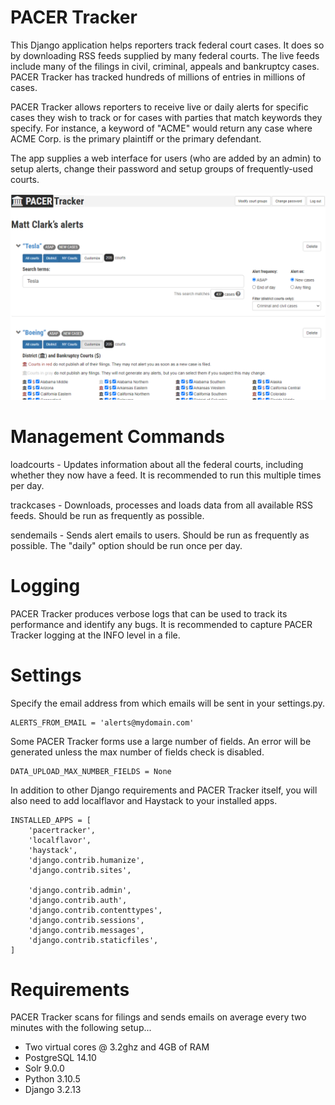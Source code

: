 PACER Tracker
======================

This Django application helps reporters track federal court cases. It does so by 
downloading RSS feeds supplied by many federal courts. The live 
feeds include many of the filings in civil, criminal, appeals and bankruptcy cases.
PACER Tracker has tracked hundreds of millions of entries in millions of cases.

PACER Tracker allows reporters to receive live or daily alerts for specific cases they
wish to track or for cases with parties that match keywords they specify. For 
instance, a keyword of "ACME" would return any case where ACME Corp. is the primary 
plaintiff or the primary defendant.

The app supplies a web interface for users (who are added by an admin) to setup alerts, 
change their password and setup groups of frequently-used courts.

![PACER Tracker user interface](screenshot.png?raw=true "PACER Tracker User Interface")

Management Commands
===================

loadcourts - Updates information about all the federal courts, including whether they
now have a feed. It is recommended to run this multiple times per day.

trackcases - Downloads, processes and loads data from all available RSS feeds. Should be
run as frequently as possible.

sendemails - Sends alert emails to users. Should be run as frequently as possible. The "daily"
option should be run once per day.

Logging
========

PACER Tracker produces verbose logs that can be used to track its performance and identify
any bugs. It is recommended to capture PACER Tracker logging at the INFO level in a file.

Settings
========

Specify the email address from which emails will be sent in your settings.py.

```django
ALERTS_FROM_EMAIL = 'alerts@mydomain.com'
```

Some PACER Tracker forms use a large number of fields. An error will be generated 
unless the max number of fields check is disabled.

```django
DATA_UPLOAD_MAX_NUMBER_FIELDS = None
```

In addition to other Django requirements and PACER Tracker itself, you will also 
need to add localflavor and Haystack to your installed apps.

```django
INSTALLED_APPS = [
    'pacertracker',
    'localflavor',
    'haystack',
    'django.contrib.humanize',
    'django.contrib.sites',

    'django.contrib.admin',
    'django.contrib.auth',
    'django.contrib.contenttypes',
    'django.contrib.sessions',
    'django.contrib.messages',
    'django.contrib.staticfiles',
]
```

Requirements
============

PACER Tracker scans for filings and sends emails on average every two minutes with the following setup...

- Two virtual cores @ 3.2ghz and 4GB of RAM
- PostgreSQL 14.10
- Solr 9.0.0
- Python 3.10.5
- Django 3.2.13
